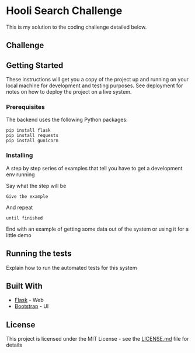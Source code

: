 # Hooli Search Challenge

This is my solution to the coding challenge detailed below.

## Challenge



## Getting Started

These instructions will get you a copy of the project up and running on your local machine for development and testing purposes. See deployment for notes on how to deploy the project on a live system.

### Prerequisites

The backend uses the following Python packages:

```
pip install flask
pip install requests
pip install gunicorn
```

### Installing

A step by step series of examples that tell you have to get a development env running

Say what the step will be

```
Give the example
```

And repeat

```
until finished
```

End with an example of getting some data out of the system or using it for a little demo

## Running the tests

Explain how to run the automated tests for this system

## Built With

* [Flask](http://flask.pocoo.org/) - Web
* [Bootstrap](http://getbootstrap.com/) - UI

## License

This project is licensed under the MIT License - see the [LICENSE.md](LICENSE.md) file for details
